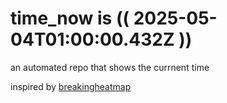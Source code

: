 # time_now is (( 2025-05-04T01:00:00.432Z ))

an automated repo that shows the currnent time

inspired by [breakingheatmap](https://github.com/breakingheatmap/breakingheatmap)